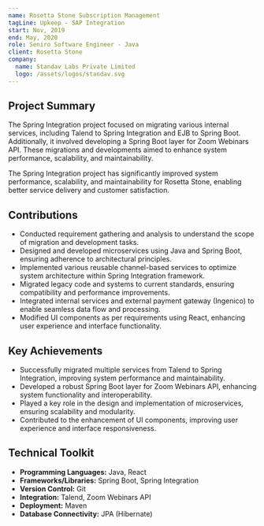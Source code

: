 ```yaml
---
name: Rosetta Stone Subscription Management
tagLine: Upkeep - SAP Integration
start: Nov, 2019
end: May, 2020
role: Seniro Software Engineer - Java
client: Rosetta Stone
company:
  name: Standav Labs Private Limited
  logo: /assets/logos/standav.svg
---
```


## Project Summary

The Spring Integration project focused on migrating various internal services, including Talend to
Spring Integration and EJB to Spring Boot. Additionally, it involved developing a Spring Boot layer
for Zoom Webinars API. These migrations and developments aimed to enhance system performance,
scalability, and maintainability.

The Spring Integration project has significantly improved system performance, scalability, and
maintainability for Rosetta Stone, enabling better service delivery and customer satisfaction.

## Contributions

- Conducted requirement gathering and analysis to understand the scope of migration and development
  tasks.
- Designed and developed microservices using Java and Spring Boot, ensuring adherence to
  architectural principles.
- Implemented various reusable channel-based services to optimize system architecture within Spring
  Integration framework.
- Migrated legacy code and systems to current standards, ensuring compatibility and performance
  improvements.
- Integrated internal services and external payment gateway (Ingenico) to enable seamless data flow
  and processing.
- Modified UI components as per requirements using React, enhancing user experience and interface
  functionality.

## Key Achievements

- Successfully migrated multiple services from Talend to Spring Integration, improving system
  performance and maintainability.
- Developed a robust Spring Boot layer for Zoom Webinars API, enhancing system functionality and
  interoperability.
- Played a key role in the design and implementation of microservices, ensuring scalability and
  modularity.
- Contributed to the enhancement of UI components, improving user experience and interface
  responsiveness.

## Technical Toolkit

- **Programming Languages:** Java, React
- **Frameworks/Libraries:** Spring Boot, Spring Integration
- **Version Control:** Git
- **Integration:** Talend, Zoom Webinars API
- **Deployment:** Maven
- **Database Connectivity:** JPA (Hibernate)
